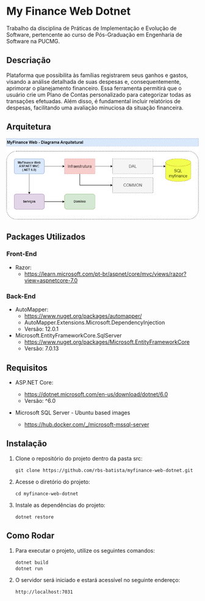 # My Finance Web Dotnet

Trabalho da disciplina de Práticas de Implementação e Evolução de Software, pertencente ao curso de Pós-Graduação em Engenharia de Software na PUCMG.

## Descriação

Plataforma que possibilita às famílias registrarem seus ganhos e gastos, visando a análise detalhada de suas despesas e, consequentemente, aprimorar o planejamento financeiro. Essa ferramenta permitirá que o usuário crie um Plano de Contas personalizado para categorizar todas as transações efetuadas. Além disso, é fundamental incluir relatórios de despesas, facilitando uma avaliação minuciosa da situação financeira.

## Arquitetura

 ![Arquitetura My Finance](/MyFinanceWeb-ModelagemArquitetural.png)

## Packages Utilizados

###  Front-End 
- Razor:
  - https://learn.microsoft.com/pt-br/aspnet/core/mvc/views/razor?view=aspnetcore-7.0

### Back-End
- AutoMapper:
  - https://www.nuget.org/packages/automapper/
  - AutoMapper.Extensions.Microsoft.DependencyInjection
  - Versão: 12.0.1
- Microsoft.EntityFrameworkCore.SqlServer
  - https://www.nuget.org/packages/Microsoft.EntityFrameworkCore
  - Versão: 7.0.13


## Requisitos

- ASP.NET Core:
  - https://dotnet.microsoft.com/en-us/download/dotnet/6.0
  - Versão: ^6.0

- Microsoft SQL Server - Ubuntu based images
  - https://hub.docker.com/_/microsoft-mssql-server

## Instalação
   
1. Clone o repositório do projeto dentro da pasta src:

   ```
   git clone https://github.com/rbs-batista/myfinance-web-dotnet.git
   
   ```

2. Acesse o diretório do projeto:

   ```
   cd myfinance-web-dotnet
   ```

3. Instale as dependências do projeto:

   ```
   dotnet restore
   ```
## Como Rodar

1. Para executar o projeto, utilize os seguintes comandos:

   ```
   dotnet build
   dotnet run
   ```

2. O servidor será iniciado e estará acessível no seguinte endereço:

   ```
   http://localhost:7031
   ```
